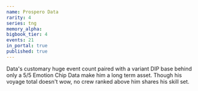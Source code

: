 ```yaml
---
name: Prospero Data
rarity: 4
series: tng
memory_alpha:
bigbook_tier: 4
events: 21
in_portal: true
published: true
---
```


Data's customary huge event count paired with a variant DIP base behind only a 5/5 Emotion Chip Data make him a long term asset. Though his voyage total doesn't wow, no crew ranked above him shares his skill set.
